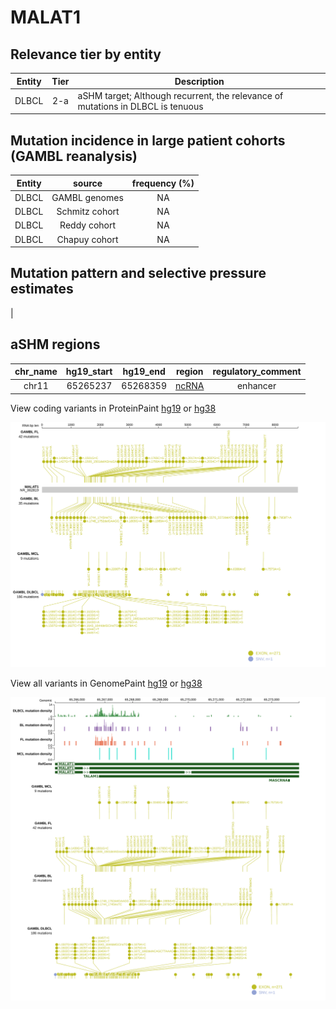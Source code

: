 # MALAT1

## Relevance tier by entity

|Entity|Tier|Description                              |
|:------:|:----:|-----------------------------------------|
|DLBCL |2-a | aSHM target; Although recurrent, the relevance of mutations in DLBCL is tenuous |

## Mutation incidence in large patient cohorts (GAMBL reanalysis)

|Entity|source        |frequency (%)|
|:------:|:--------------:|:-------------:|
|DLBCL |GAMBL genomes |NA           |
|DLBCL |Schmitz cohort|NA           |
|DLBCL |Reddy cohort  |NA           |
|DLBCL |Chapuy cohort |NA           |

## Mutation pattern and selective pressure estimates

|

## aSHM regions

|chr_name|hg19_start|hg19_end|region                                                                                      |regulatory_comment|
|:--------:|:----------:|:--------:|:--------------------------------------------------------------------------------------------:|:------------------:|
|chr11   |65265237  |65268359|[ncRNA](https://genome.ucsc.edu/s/rdmorin/GAMBL%20hg19?position=chr11%3A65265237%2D65268359)|enhancer          |


View coding variants in ProteinPaint [hg19](https://morinlab.github.io/LLMPP/GAMBL/MALAT1_protein.html)  or [hg38](https://morinlab.github.io/LLMPP/GAMBL/MALAT1_protein_hg38.html)

![image](images/proteinpaint/MALAT1_NR_002819.svg)

View all variants in GenomePaint [hg19](https://morinlab.github.io/LLMPP/GAMBL/MALAT1.html)  or [hg38](https://morinlab.github.io/LLMPP/GAMBL/MALAT1_hg38.html)

![image](images/proteinpaint/MALAT1.svg)
